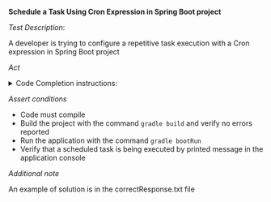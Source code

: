 **Schedule a Task Using Cron Expression in Spring Boot project**

*Test Description*:

A developer is trying to configure a repetitive task execution with a Cron expression in Spring Boot project

*Act*

<details>
<summary>Code Completion instructions:</summary>

- Open the project solution-or-component-generation/spring-boot/java
- Open the SchedulingConfig class
- Add annotation to the class `@EnableScheduling`
- Type in the class body and press Enter

```java
// scheduling a task to be executed every five minutes since 7 AM till 11 PM every odd day of the month within Europe/Paris time zone
```

- Accept the best suggested implementation using the TAB and ENTER keys
- Add all necessary imports

</details>


*Assert conditions*

- Code must compile
- Build the project with the command `gradle build` and verify no errors reported
- Run the application with the command `gradle bootRun`
- Verify that a scheduled task is being executed by printed message in the application console

*Additional note*

An example of solution is in the correctResponse.txt file